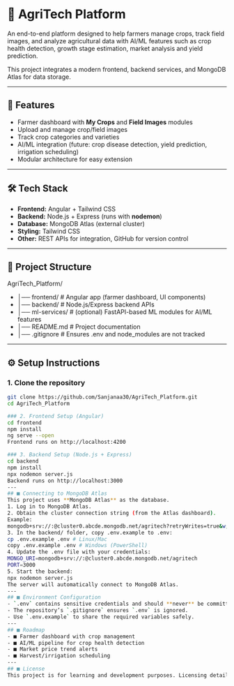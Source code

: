 # 🌾 AgriTech Platform

An end-to-end platform designed to help farmers manage crops, track field images, and analyze agricultural data with AI/ML features such as crop health detection, growth stage estimation, market analysis and yield prediction.  

This project integrates a modern frontend, backend services, and MongoDB Atlas for data storage.

---

## 🚀 Features
- Farmer dashboard with **My Crops** and **Field Images** modules  
- Upload and manage crop/field images  
- Track crop categories and varieties 
- AI/ML integration (future: crop disease detection, yield prediction, irrigation scheduling)  
- Modular architecture for easy extension  

---

## 🛠️ Tech Stack
- **Frontend:** Angular + Tailwind CSS  
- **Backend:** Node.js + Express (runs with **nodemon**)  
- **Database:** MongoDB Atlas (external cluster)  
- **Styling:** Tailwind CSS  
- **Other:** REST APIs for integration, GitHub for version control  

---

## 📂 Project Structure
AgriTech_Platform/
- │── frontend/ # Angular app (farmer dashboard, UI components)
- │── backend/ # Node.js/Express backend APIs
- │── ml-services/ # (optional) FastAPI-based ML modules for AI/ML features
- │── README.md # Project documentation
- │── .gitignore # Ensures .env and node_modules are not tracked


---

## ⚙️ Setup Instructions

### 1. Clone the repository
```bash
git clone https://github.com/Sanjanaa30/AgriTech_Platform.git
cd AgriTech_Platform

### 2. Frontend Setup (Angular)
cd frontend
npm install
ng serve --open
Frontend runs on http://localhost:4200

### 3. Backend Setup (Node.js + Express)
cd backend
npm install
npx nodemon server.js
Backend runs on http://localhost:3000
---
## ■ Connecting to MongoDB Atlas
This project uses **MongoDB Atlas** as the database.
1. Log in to MongoDB Atlas.
2. Obtain the cluster connection string (from the Atlas dashboard).
Example:
mongodb+srv://:@cluster0.abcde.mongodb.net/agritech?retryWrites=true&w;=majority
3. In the backend/ folder, copy .env.example to .env:
cp .env.example .env # Linux/Mac
copy .env.example .env # Windows (PowerShell)
4. Update the .env file with your credentials:
MONGO_URI=mongodb+srv://:@cluster0.abcde.mongodb.net/agritech
PORT=3000
5. Start the backend:
npx nodemon server.js
The server will automatically connect to MongoDB Atlas.
---
## ■ Environment Configuration
- `.env` contains sensitive credentials and should **never** be committed to GitHub.
- The repository’s `.gitignore` ensures `.env` is ignored.
- Use `.env.example` to share the required variables safely.
---
## ■ Roadmap
- ■ Farmer dashboard with crop management
- ■ AI/ML pipeline for crop health detection
- ■ Market price trend alerts
- ■ Harvest/irrigation scheduling
---
## ■ License
This project is for learning and development purposes. Licensing details can be added later












